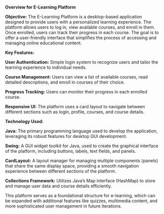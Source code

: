 **Overview for E-Learning Platform**

**Objective:**
The E-Learning Platform is a desktop-based application designed to provide users with a personalized learning experience. The platform allows users to log in, view available courses, and enroll in them. Once enrolled, users can track their progress in each course. The goal is to offer a user-friendly interface that simplifies the process of accessing and managing online educational content.

**Key Features:**

**User Authentication:** Simple login system to recognize users and tailor the learning experience to individual needs.

**Course Management:** Users can view a list of available courses, read detailed descriptions, and enroll in courses of their choice.

**Progress Tracking:** Users can monitor their progress in each enrolled course.

**Responsive UI:** The platform uses a card layout to navigate between different sections such as login, profile, courses, and course details.

**Technology Used:**

**Java:** The primary programming language used to develop the application, leveraging its robust features for desktop GUI development.

**Swing:** A GUI widget toolkit for Java, used to create the graphical interface of the platform, including buttons, labels, text fields, and panels.

**CardLayout:** A layout manager for managing multiple components (panels) that share the same display space, providing a smooth navigation experience between different sections of the platform.

**Collections Framework:** Utilizes Java’s Map interface (HashMap) to store and manage user data and course details efficiently.

This platform serves as a foundational structure for e-learning, which can be expanded with additional features like quizzes, multimedia content, and more sophisticated user management in future iterations.
